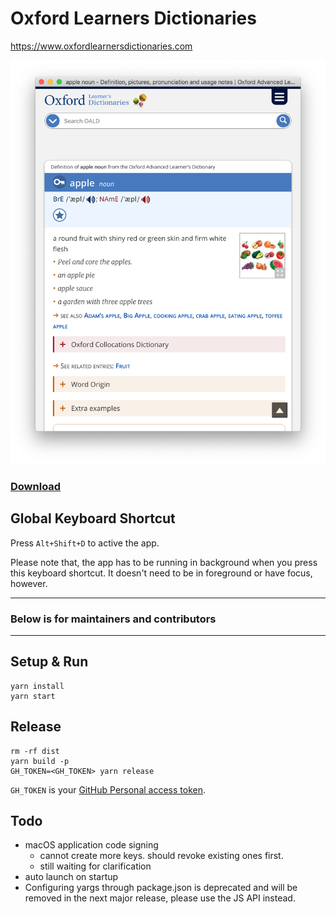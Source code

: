 # Oxford Learners Dictionaries

https://www.oxfordlearnersdictionaries.com

![](./screenshot.png)

### [Download](https://github.com/tylerlong/oxford-learners-dictionaries/releases)


## Global Keyboard Shortcut


Press `Alt+Shift+D` to active the app.

Please note that, the app has to be running in background when you press this keyboard shortcut.
It doesn't need to be in foreground or have focus, however.


---

### Below is for maintainers and contributors

---


## Setup & Run

```
yarn install
yarn start
```


## Release

```
rm -rf dist
yarn build -p
GH_TOKEN=<GH_TOKEN> yarn release
```

`GH_TOKEN` is your [GitHub Personal access token](https://github.com/settings/tokens).


## Todo

- macOS application code signing
    - cannot create more keys. should revoke existing ones first.
    - still waiting for clarification
- auto launch on startup
- Configuring yargs through package.json is deprecated and will be removed in the next major release, please use the JS API instead.

